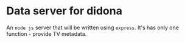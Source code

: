 # Data server for didona

An `node js` server that will be written using `express`. It's has only one function - provide TV metadata.